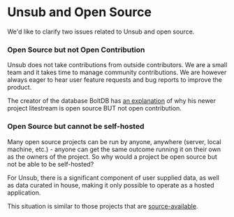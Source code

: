 # Unsub and Open Source

We'd like to clarify two issues related to Unsub and open source.

### Open Source but not Open Contribution <a href="#h_29cc10eeae" id="h_29cc10eeae"></a>

Unsub does not take contributions from outside contributors. We are a small team and it takes time to manage community contributions. We are however always eager to hear user feature requests and bug reports to improve the product.

The creator of the database BoltDB has [an explanation](https://github.com/benbjohnson/litestream#open-source-not-open-contribution) of why his newer project litestream is open source BUT not open contribution.

### Open Source but cannot be self-hosted <a href="#h_761717ed48" id="h_761717ed48"></a>

Many open source projects can be run by anyone, anywhere (server, local machine, etc.) - anyone can get the same outcome running it on their own as the owners of the project. So why would a project be open source but not be able to be self-hosted?

For Unsub, there is a significant component of user supplied data, as well as data curated in house, making it only possible to operate as a hosted application.

This situation is similar to those projects that are [source-available](https://en.wikipedia.org/wiki/Source-available\_software).
